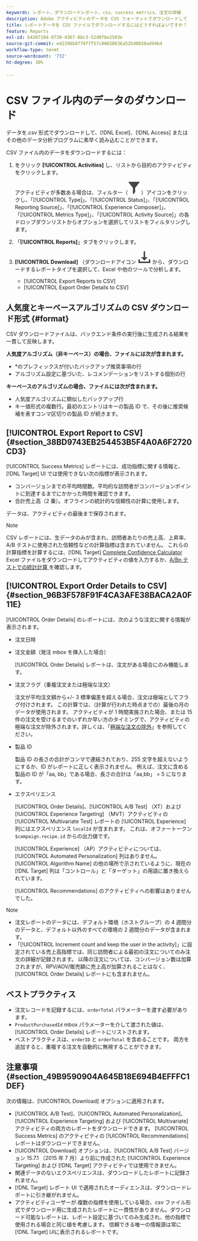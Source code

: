 ```yaml
---
keywords: レポート、ダウンロードレポート、csv、success metrics、注文の詳細
description: Adobe アクティビティのデータを CVS フォーマットでダウンロードして  [!DNL Target] Excel、Access、またはその他のデータ分析プログラムに素早くインポートする方法を説明します。
title: レポートデータを CSV ファイルでダウンロードするにはどうすればよいですか？
feature: Reports
exl-id: b4387184-8730-4367-8bc3-52d8fbe2583e
source-git-commit: e42398b8774fff57c00658636a52bd0038ad94b4
workflow-type: tm+mt
source-wordcount: '732'
ht-degree: 30%

---
```


# CSV ファイル内のデータのダウンロード

データを.csv 形式でダウンロードして、[!DNL Excel]、[!DNL Access] またはその他のデータ分析プログラムに素早く読み込むことができます。

CSV ファイル内のデータをダウンロードするには：

1. をクリック **[!UICONTROL Activities]** し、リストから目的のアクティビティをクリックします。

   アクティビティが多数ある場合は、フィルター（![ フィルターアイコン ](/help/main/assets/icons/Filter.svg)）アイコンをクリックし、「[!UICONTROL Type]」、「[!UICONTROL Status]」、「[!UICONTROL Reporting Source]」、「[!UICONTROL Experience Composer]」、「[!UICONTROL Metrics Type]」、「[!UICONTROL Activity Source]」の各ドロップダウンリストからオプションを選択してリストをフィルタリングします。

1. 「**[!UICONTROL Reports]**」タブをクリックします。
1. **[!UICONTROL Download]** （ダウンロードアイコン ![ アイコンをクリックし ](/help/main/assets/icons/Download.svg) から、ダウンロードするレポートタイプを選択して、Excel や他のツールで分析します。

   * [!UICONTROL Export Reports to CSV]
   * [!UICONTROL Export Order Details to CSV]

## 人気度とキーベースアルゴリズムの CSV ダウンロード形式 {#format}

CSV ダウンロードファイルは、バックエンド条件の実行後に生成される結果を一貫して反映します。

**人気度アルゴリズム（非キーベース）の場合、ファイルには次が含まれます。**

* *のプレフィックスが付いたバックアップ推奨事項の行
* アルゴリズム設定に基づいた、レコメンデーションをリストする個別の行

**キーベースのアルゴリズムの場合、ファイルには次が含まれます。**

* 人気度アルゴリズムに類似したバックアップ行
* キー値形式の複数行。最初のエントリはキーの製品 ID で、その後に推奨候補を表すコンマ区切りの製品 ID が続きます。

## [!UICONTROL Export Report to CSV] {#section_38BD9743EB254453B5F4A0A6F2720CD3}

[!UICONTROL Success Metrics] レポートには、成功指標に関する情報と、[!DNL Target] UI では使用できない次の指標が表示されます。

* コンバージョンまでの平均時間数。平均的な訪問者がコンバージョンポイントに到達するまでにかかった時間を確認できます。
* 合計売上高（2 乗）。オフラインの統計的な信頼性の計算に使用します。

データは、アクティビティの最後まで保存されます。

>[!NOTE]
>
>CSV レポートには、生データのみが含まれ、訪問者あたりの売上高、上昇率、A/B テストに使用された信頼性などの計算指標は含まれていません。 これらの計算指標を計算するには、[!DNL Target] [Complete Confidence Calculator](/help/main/assets/complete_confidence_calculator.xlsx) Excel ファイルをダウンロードしてアクティビティの値を入力するか、[A/Bn テストでの統計計算 ](/help/main/c-reports/statistical-methodology/statistical-calculations.md) を確認します。

## [!UICONTROL Export Order Details to CSV] {#section_96B3F578F91F4CA3AFE38BACA2A0F11E}

[!UICONTROL Order Details] のレポートには、次のような注文に関する情報が表示されます。

* 注文日時
* 注文金額（発注 mbox を挿入した場合）

  [!UICONTROL Order Details] レポートは、注文がある場合にのみ機能します。

* 注文フラグ（重複注文または極端な注文）

  注文が平均注文額から+/- 3 標準偏差を超える場合、注文は極端としてフラグ付けされます。 この計算では、（計算が行われた時点までの）最後の月のデータが使用されます。 アクティビティが 1 時間実施された場合、または 15 件の注文を受けるまでのいずれか早い方のタイミングで、アクティビティの極端な注文が除外されます。詳しくは、「[極端な注文の除外](/help/main/c-reports/c-report-settings/excluding-extreme-orders.md#task_2AE7743FFCDD466DAEEB720BE5F33DAA)」を参照してください。

* 製品 ID

  製品 ID の長さの合計がコンマで連結されており、255 文字を超えないようにするか、ID がレポートに正しく表示されません。 例えば、注文に含める製品の ID が「aa, bb」である場合、長さの合計は「aa,bb」 = 5 になります。

* エクスペリエンス

  [!UICONTROL Order Details]、[!UICONTROL A/B Test] （XT）および [!UICONTROL Experience Targeting] （MVT）アクティビティの [!UICONTROL Multivariate Test] レポートの [!UICONTROL Experience] 列にはエクスペリエンス `localId` が含まれます。 これは、オファートークン `$campaign.recipe.id` からの出力値です。

  [!UICONTROL Experience] （AP）アクティビティについては、[!UICONTROL Automated Personalization] 列はありません。 [!UICONTROL Algorithm Name] の他の場所で示されているように、現在の [!DNL Target] 列は「コントロール」と「ターゲット」の用語に置き換えられています。

  [!UICONTROL Recommendations] のアクティビティへの影響はありませんでした。

>[!NOTE]
>
>* 注文レポートのデータには、デフォルト環境（ホストグループ）の 4 週間分のデータと、デフォルト以外のすべての環境の 2 週間分のデータが含まれます。
>* 「[!UICONTROL Increment count and keep the user in the activity]」に設定されている売上高指標では、同じ訪問者による最初の注文についてのみ注文の詳細が記録されます。 以降の注文については、コンバージョン数は加算されますが、RPV/AOV/販売額に売上高が加算されることはなく、[!UICONTROL Order Details] レポートにも含まれません。

## ベストプラクティス

* 注文レコードを記録するには、`orderTotal` パラメーターを渡す必要があります。
* `ProductPurchasedId` mbox パラメーターを介して渡された値は、[!UICONTROL Order Details] レポートにリストされます。
* ベストプラクティスは、`orderID` と `orderTotal` を含めることです。 両方を追加すると、重複する注文を自動的に無視することができます。

## 注意事項 {#section_49B9590904A645B18E694B4EFFFC1DEF}

次の情報は、[!UICONTROL Download] オプションに適用されます。

* [!UICONTROL A/B Test]、[!UICONTROL Automated Personalization]、[!UICONTROL Experience Targeting] および [!UICONTROL Multivariate] アクティビティの両方のレポートをダウンロードできます。 [!UICONTROL Success Metrics] のアクティビティの [!UICONTROL Recommendations] レポートはダウンロードできません。
* [!UICONTROL Download] オプションは、[!UICONTROL A/B Test] バージョン 15.7.1 （2015 年 7 月）より前に作成された [!UICONTROL Experience Targeting] および [!DNL Target] アクティビティでは使用できません。
* 関連データのないエクスペリエンスは、ダウンロードしたレポートに記録されません。
* [!DNL Target] レポート UI で適用されたオーディエンスは、ダウンロードレポートに引き継がれません。
* アクティビティユーザーが.複数の指標を使用している場合、csv ファイル形式でダウンロード用に生成されたレポートに一貫性がありません。ダウンロード可能なレポートは、レポート設定に基づいてのみ生成され、他の指標で使用される場合と同じ値を考慮します。 信頼できる唯一の情報源は常に [!DNL Target] UIに表示されるレポートです。
